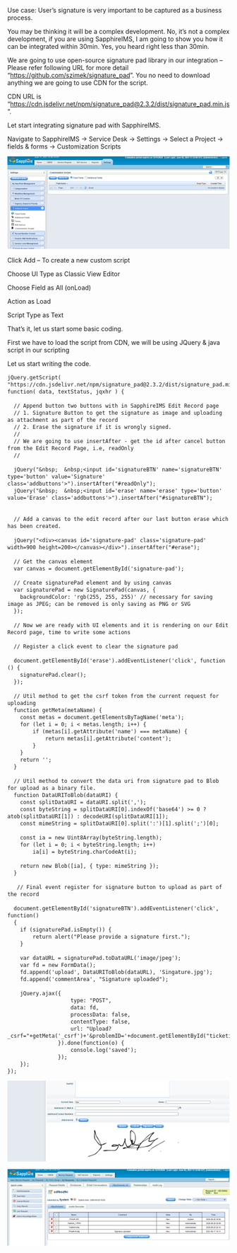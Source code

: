 Use case:  User’s signature is very important to be captured as a business process. 

You may be thinking it will be a complex development. No, it’s not a complex development, if you are using SapphireIMS, I am going to show you how it can be integrated within 30min. Yes, you heard right less than 30min.

We are going to use open-source signature pad library in our integration – Please refer following URL for more detail “<https://github.com/szimek/signature_pad>”. You no need to download anything we are going to use CDN for the script. 

CDN URL is “<https://cdn.jsdelivr.net/npm/signature_pad@2.3.2/dist/signature_pad.min.js>”.

Let start integrating signature pad with SapphireIMS.

Navigate to SapphireIMS -> Service Desk -> Settings -> Select a Project -> fields & forms -> Customization Scripts

![](Aspose.Words.2cd4b8ba-272b-49b8-9230-7842ec7ac60e.001.png)

Click Add – To create a new custom script

Choose UI Type as Classic View Editor

Choose Field as All (onLoad)

Action as Load

Script Type as Text

That’s it, let us start some basic coding.

First we have to load the script from CDN, we will be using JQuery & java script in our scripting

Let us start writing the code.
```
jQuery.getScript( "https://cdn.jsdelivr.net/npm/signature_pad@2.3.2/dist/signature_pad.min.js", function( data, textStatus, jqxhr ) {
  
  // Append button two buttons with in SapphireIMS Edit Record page
  // 1. Signature Button to get the signature as image and uploading as attachment as part of the record
  // 2. Erase the signature if it is wrongly signed.
  // 
  // We are going to use insertAfter - get the id after cancel button from the Edit Record Page, i.e, readOnly
  // 

  jQuery("&nbsp;  &nbsp;<input id='signatureBTN' name='signatureBTN' type='button' value='Signature' class='addbuttons'>").insertAfter("#readOnly");
  jQuery("&nbsp;  &nbsp;<input id='erase' name='erase' type='button' value='Erase' class='addbuttons'>").insertAfter("#signatureBTN");


  // Add a canvas to the edit record after our last button erase which has been created. 

  jQuery("<div><canvas id='signature-pad' class='signature-pad' width=900 height=200></canvas></div>").insertAfter("#erase");
  
  // Get the canvas element
  var canvas = document.getElementById('signature-pad');
  
  // Create signaturePad element and by using canvas
  var signaturePad = new SignaturePad(canvas, {
    backgroundColor: 'rgb(255, 255, 255)' // necessary for saving image as JPEG; can be removed is only saving as PNG or SVG
  });

  // Now we are ready with UI elements and it is rendering on our Edit Record page, time to write some actions

  // Register a click event to clear the signature pad

  document.getElementById('erase').addEventListener('click', function () {
    signaturePad.clear();
  });

  // Util method to get the csrf token from the current request for uploading 
  function getMeta(metaName) {
    const metas = document.getElementsByTagName('meta');
    for (let i = 0; i < metas.length; i++) {
        if (metas[i].getAttribute('name') === metaName) {
            return metas[i].getAttribute('content');
        }
    }
    return '';
  }

  // Util method to convert the data uri from signature pad to Blob for upload as a binary file.
  function DataURIToBlob(dataURI) {
    const splitDataURI = dataURI.split(',');
    const byteString = splitDataURI[0].indexOf('base64') >= 0 ? atob(splitDataURI[1]) : decodeURI(splitDataURI[1]);
    const mimeString = splitDataURI[0].split(':')[1].split(';')[0];

    const ia = new Uint8Array(byteString.length);
    for (let i = 0; i < byteString.length; i++)
        ia[i] = byteString.charCodeAt(i);

    return new Blob([ia], { type: mimeString });
  }

   // Final event register for signature button to upload as part of the record

  document.getElementById('signatureBTN').addEventListener('click', function()
  {
    if (signaturePad.isEmpty()) {
        return alert("Please provide a signature first.");
    }
        
    var dataURL = signaturePad.toDataURL('image/jpeg');
    var fd = new FormData();
    fd.append('upload', DataURIToBlob(dataURL), 'Singature.jpg');
    fd.append('commentArea', "Signature uploaded");
         
    jQuery.ajax({
                    type: "POST",
                    data: fd,
                    processData: false,
                    contentType: false,
                    url: "Upload?_csrf="+getMeta('_csrf')+'&problemID='+document.getElementById("ticketid").value
                }).done(function(o) {
                    console.log('saved');
                });  
    });
});
```

![](Aspose.Words.2cd4b8ba-272b-49b8-9230-7842ec7ac60e.002.png)

![](Aspose.Words.2cd4b8ba-272b-49b8-9230-7842ec7ac60e.003.png)


